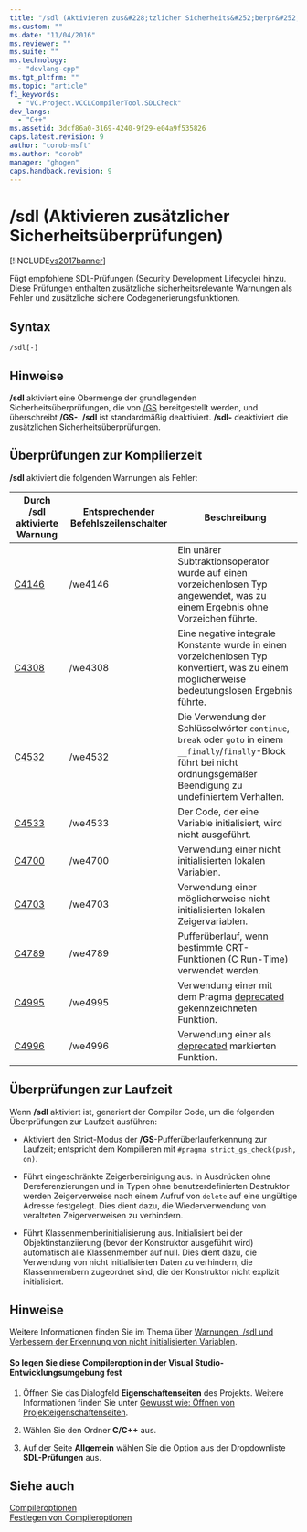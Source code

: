 ```yaml
---
title: "/sdl (Aktivieren zus&#228;tzlicher Sicherheits&#252;berpr&#252;fungen) | Microsoft Docs"
ms.custom: ""
ms.date: "11/04/2016"
ms.reviewer: ""
ms.suite: ""
ms.technology: 
  - "devlang-cpp"
ms.tgt_pltfrm: ""
ms.topic: "article"
f1_keywords: 
  - "VC.Project.VCCLCompilerTool.SDLCheck"
dev_langs: 
  - "C++"
ms.assetid: 3dcf86a0-3169-4240-9f29-e04a9f535826
caps.latest.revision: 9
author: "corob-msft"
ms.author: "corob"
manager: "ghogen"
caps.handback.revision: 9
---
```

# /sdl (Aktivieren zus&#228;tzlicher Sicherheits&#252;berpr&#252;fungen)
[!INCLUDE[vs2017banner](../../assembler/inline/includes/vs2017banner.md)]

Fügt empfohlene SDL\-Prüfungen \(Security Development Lifecycle\) hinzu.  Diese Prüfungen enthalten zusätzliche sicherheitsrelevante Warnungen als Fehler und zusätzliche sichere Codegenerierungsfunktionen.  
  
## Syntax  
  
```  
/sdl[-]  
```  
  
## Hinweise  
 **\/sdl** aktiviert eine Obermenge der grundlegenden Sicherheitsüberprüfungen, die von [\/GS](../../build/reference/gs-buffer-security-check.md) bereitgestellt werden, und überschreibt **\/GS\-**.  **\/sdl** ist standardmäßig deaktiviert.  **\/sdl\-** deaktiviert die zusätzlichen Sicherheitsüberprüfungen.  
  
## Überprüfungen zur Kompilierzeit  
 **\/sdl** aktiviert die folgenden Warnungen als Fehler:  
  
|Durch \/sdl aktivierte Warnung|Entsprechender Befehlszeilenschalter|Beschreibung|  
|------------------------------------|------------------------------------------|------------------|  
|[C4146](../../error-messages/compiler-warnings/compiler-warning-level-2-c4146.md)|\/we4146|Ein unärer Subtraktionsoperator wurde auf einen vorzeichenlosen Typ angewendet, was zu einem Ergebnis ohne Vorzeichen führte.|  
|[C4308](../../error-messages/compiler-warnings/compiler-warning-level-2-c4308.md)|\/we4308|Eine negative integrale Konstante wurde in einen vorzeichenlosen Typ konvertiert, was zu einem möglicherweise bedeutungslosen Ergebnis führte.|  
|[C4532](../../error-messages/compiler-warnings/compiler-warning-level-1-c4532.md)|\/we4532|Die Verwendung der Schlüsselwörter `continue`, `break` oder `goto` in einem `__finally`\/`finally`\-Block führt bei nicht ordnungsgemäßer Beendigung zu undefiniertem Verhalten.|  
|[C4533](../../error-messages/compiler-warnings/compiler-warning-level-1-c4533.md)|\/we4533|Der Code, der eine Variable initialisiert, wird nicht ausgeführt.|  
|[C4700](../../error-messages/compiler-warnings/compiler-warning-level-1-and-level-4-c4700.md)|\/we4700|Verwendung einer nicht initialisierten lokalen Variablen.|  
|[C4703](../../error-messages/compiler-warnings/compiler-warning-level-4-c4703.md)|\/we4703|Verwendung einer möglicherweise nicht initialisierten lokalen Zeigervariablen.|  
|[C4789](../../error-messages/compiler-warnings/compiler-warning-level-1-c4789.md)|\/we4789|Pufferüberlauf, wenn bestimmte CRT\-Funktionen \(C Run\-Time\) verwendet werden.|  
|[C4995](../../error-messages/compiler-warnings/compiler-warning-level-3-c4995.md)|\/we4995|Verwendung einer mit dem Pragma [deprecated](../../preprocessor/deprecated-c-cpp.md) gekennzeichneten Funktion.|  
|[C4996](../../error-messages/compiler-warnings/compiler-warning-level-3-c4996.md)|\/we4996|Verwendung einer als [deprecated](../../cpp/deprecated-cpp.md) markierten Funktion.|  
  
## Überprüfungen zur Laufzeit  
 Wenn **\/sdl** aktiviert ist, generiert der Compiler Code, um die folgenden Überprüfungen zur Laufzeit ausführen:  
  
-   Aktiviert den Strict\-Modus der **\/GS**\-Pufferüberlauferkennung zur Laufzeit; entspricht dem Kompilieren mit `#pragma strict_gs_check(push, on)`.  
  
-   Führt eingeschränkte Zeigerbereinigung aus.  In Ausdrücken ohne Dereferenzierungen und in Typen ohne benutzerdefinierten Destruktor werden Zeigerverweise nach einem Aufruf von `delete` auf eine ungültige Adresse festgelegt.  Dies dient dazu, die Wiederverwendung von veralteten Zeigerverweisen zu verhindern.  
  
-   Führt Klassenmemberinitialisierung aus.  Initialisiert bei der Objektinstanziierung \(bevor der Konstruktor ausgeführt wird\) automatisch alle Klassenmember auf null.  Dies dient dazu, die Verwendung von nicht initialisierten Daten zu verhindern, die Klassenmembern zugeordnet sind, die der Konstruktor nicht explizit initialisiert.  
  
## Hinweise  
 Weitere Informationen finden Sie im Thema über [Warnungen, \/sdl und Verbessern der Erkennung von nicht initialisierten Variablen](http://go.microsoft.com/fwlink/p/?LinkId=331012).  
  
#### So legen Sie diese Compileroption in der Visual Studio\-Entwicklungsumgebung fest  
  
1.  Öffnen Sie das Dialogfeld **Eigenschaftenseiten** des Projekts.  Weitere Informationen finden Sie unter [Gewusst wie: Öffnen von Projekteigenschaftenseiten](../../misc/how-to-open-project-property-pages.md).  
  
2.  Wählen Sie den Ordner **C\/C\+\+** aus.  
  
3.  Auf der Seite **Allgemein** wählen Sie die Option aus der Dropdownliste **SDL\-Prüfungen** aus.  
  
## Siehe auch  
 [Compileroptionen](../../build/reference/compiler-options.md)   
 [Festlegen von Compileroptionen](../../build/reference/setting-compiler-options.md)